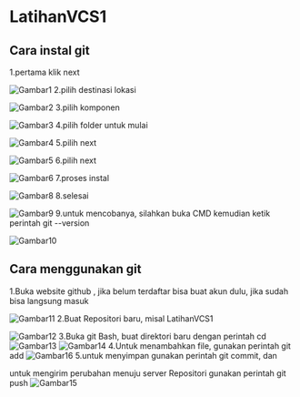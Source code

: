 # LatihanVCS1
## Cara instal git
1.pertama klik next <p>
![Gambar1](SS/SS1.PNG)
2.pilih destinasi lokasi<p>
![Gambar2](SS/SS2.PNG)
3.pilih komponen<p>
![Gambar3](SS/SS3.PNG)
4.pilih folder untuk mulai<p>
![Gambar4](SS/SS4.PNG)
5.pilih next<p>
![Gambar5](SS/SS5.PNG)
6.pilih next<p>
![Gambar6](SS/SS6.PNG)
7.proses instal<p>
![Gambar8](SS/SS8.PNG)
8.selesai<p>
![Gambar9](SS/SS9.PNG)
9.untuk mencobanya, silahkan buka CMD kemudian ketik perintah git --version<p>
![Gambar10](SS/SS10.PNG)
## Cara menggunakan git
1.Buka website github , jika belum terdaftar bisa buat akun dulu, jika sudah bisa langsung masuk<p>
![Gambar11](SS/SS11.png)
2.Buat Repositori baru, misal LatihanVCS1<p>
![Gambar12](SS/SS12.png)
3.Buka git Bash, buat direktori baru dengan perintah cd
![Gambar13](SS/SS13.png)
![Gambar14](SS/SS14.png)
4.Untuk menambahkan file, gunakan perintah git add
![Gambar16](SS/SS16.png)
5.untuk menyimpan gunakan perintah git commit, dan<p>
untuk mengirim perubahan menuju server Repositori gunakan perintah git push
![Gambar15](SS/SS15.png)
